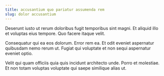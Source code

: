 ```yaml
---
title: accusantium quo pariatur assumenda rem
slug: dolor accusantium
---
```


Deserunt iusto ut rerum doloribus fugit temporibus sint magni. Et aliquid illo et voluptas eius tempore. Quo facere itaque velit.

Consequatur qui ea eos dolorum. Error rem ea. Et odit eveniet aspernatur quibusdam nemo rerum ut. Fugiat qui voluptate et non sequi aspernatur eveniet optio.

Velit qui quam officiis quia quis incidunt architecto unde. Porro et molestiae. Et non totam voluptas voluptate qui saepe similique alias ut.
